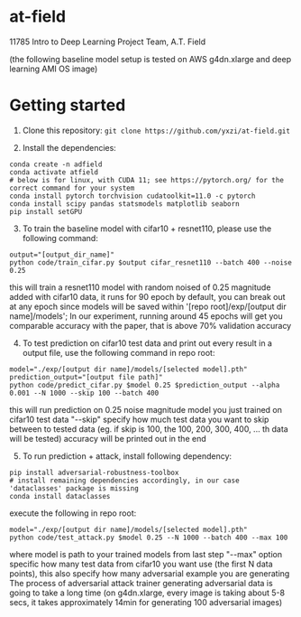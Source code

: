 # at-field
11785 Intro to Deep Learning Project Team, A.T. Field

(the following baseline model setup is tested on AWS g4dn.xlarge and deep learning AMI OS image)

# Getting started

1.  Clone this repository: `git clone https://github.com/yxzi/at-field.git`

2.  Install the dependencies:  
```
conda create -n adfield
conda activate atfield
# below is for linux, with CUDA 11; see https://pytorch.org/ for the correct command for your system
conda install pytorch torchvision cudatoolkit=11.0 -c pytorch 
conda install scipy pandas statsmodels matplotlib seaborn
pip install setGPU
```

3. To train the baseline model with cifar10 + resnet110, please use the following command:
```
output="[output_dir_name]"
python code/train_cifar.py $output cifar_resnet110 --batch 400 --noise 0.25
```
this will train a resnet110 model with random noised of 0.25 magnitude added with cifar10 data, it runs for 90 epoch by default, you can break out at any epoch since models will be saved within '[repo root]/exp/[output dir name]/models'; In our experiment, running around 45 epochs will get you comparable accuracy with the paper, that is above 70% validation accuracy

4. To test prediction on cifar10 test data and print out every result in a output file, use the following command in repo root:

```
model="./exp/[output dir name]/models/[selected model].pth"
prediction_output="[output file path]"
python code/predict_cifar.py $model 0.25 $prediction_output --alpha 0.001 --N 1000 --skip 100 --batch 400
```

this will run prediction on 0.25 noise magnitude model you just trained on cifar10 test data
"--skip" specify how much test data you want to skip between to tested data (eg. if skip is 100, the 100, 200, 300, 400, ... th data will be tested)
accuracy will be printed out in the end


5. To run prediction + attack, install following dependency:

```
pip install adversarial-robustness-toolbox
# install remaining dependencies accordingly, in our case 'dataclasses' package is missing
conda install dataclasses
```

execute the following in repo root:

```
model="./exp/[output dir name]/models/[selected model].pth"
python code/test_attack.py $model 0.25 --N 1000 --batch 400 --max 100
```

where model is path to your trained models from last step
"--max" option specific how many test data from cifar10 you want use (the first N data points), this also specify how many adversarial example you are generating
The process of adversarial attack trainer generating adversarial data is going to take a long time (on g4dn.xlarge, every image is taking about 5-8 secs, it takes approximately 14min for generating 100 adversarial images)
